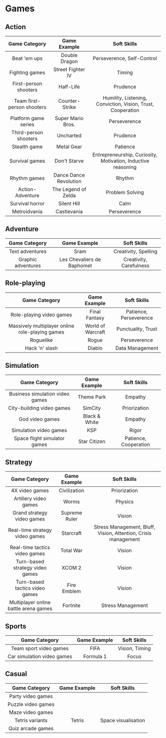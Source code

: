 # Games

## Action

| Game Category              | Game Example           | Soft Skills                                                  |
|:--------------------------:|:----------------------:|:------------------------------------------------------------:|
| Beat 'em ups               | Double Dragon          | Perseverence, Self-Control                                   |
| Fighting games             | Street Fighter IV      | Timing                                                       |
| First-person shooters      | Half-Life              | Prudence                                                     |
| Team first-person shooters | Counter-Strike         | Humility, Listening, Conviction, Vision, Trust, Cooperation  |
| Platform game series       | Super Mario Bros.      | Perseverence                                                 |
| Third-person shooters      | Uncharted              | Prudence                                                     |
| Stealth game               | Metal Gear             | Patience                                                     |
| Survival games             | Don't Starve           | Entrepreneurship, Curiosity, Motivation, Inductive reasoning |
| Rhythm games               | Dance Dance Revolution | Rhythm                                                       |
| Action-Adventure           | The Legend of Zelda    | Problem Solving                                              |
| Survival horror            | Silent Hill            | Calm                                                         |
| Metroidvania               | Castlevania            | Perseverence                                                 |

## Adventure

| Game Category           | Game Example               | Soft Skills             |
|:-----------------------:|:--------------------------:|:-----------------------:|
| Text adventures         | Sram                       | Creativity, Spelling    |
| Graphic adventures      | Les Chevaliers de Baphomet | Creativity, Carefulness |

## Role-playing

| Game Category                                   | Game Example      | Soft Skills            |
|:-----------------------------------------------:|:-----------------:|:----------------------:|
| Role-playing video games                        | Final Fantasy     | Patience, Perseverence |
| Massively multiplayer online role-playing games | World of Warcraft | Punctuality, Trust     |
| Roguelike                                       | Rogue             | Perseverence           |
| Hack 'n' slash                                  | Diablo            | Data Management        |

## Simulation

| Game Category                   | Game Example   | Soft Skills           |
|:-------------------------------:|:--------------:|:---------------------:|
| Business simulation video games | Theme Park     | Empathy               |
| City-building video games       | SimCity        | Priorization          |
| God video games                 | Black & White  | Empathy               |
| Simulation video games          | KSP            | Rigor                 |
| Space flight simulator games    | Star Citizen   | Patience, Cooperation |

## Strategy

| Game Category                         | Game Example   | Soft Skills                                                    |
|:-------------------------------------:|:--------------:|:--------------------------------------------------------------:|
| 4X video games                        | Civilization   | Priorization                                                   |
| Artillery video games                 | Worms          | Physics                                                        |
| Grand strategy video games            | Supreme Ruler  | Vision                                                         |
| Real-time strategy video games        | Starcraft      | Stress Management, Bluff, Vision, Attention, Crisis management |
| Real-time tactics video games         | Total War      | Vision                                                         |
| Turn-based strategy video games       | XCOM 2         | Vision                                                         |
| Turn-based tactics video games        | Fire Emblem    | Vision                                                         |
| Multiplayer online battle arena games | Fortnite       | Stress Management                                              |

## Sports

| Game Category              | Game Example   | Soft Skills    |
|:--------------------------:|:--------------:|:--------------:|
| Team sport video games     | FIFA           | Vision, Timing |
| Car simulation video games | Formula 1      | Focus          |

## Casual

| Game Category      | Game Example | Soft Skills         |
|:------------------:|:------------:|:-------------------:|
| Party video games  |              |                     |
| Puzzle video games |              |                     |
| Maze video games   |              |                     |
| Tetris variants    | Tetris       | Space visualisation |
| Quiz arcade games  |              |                     |
